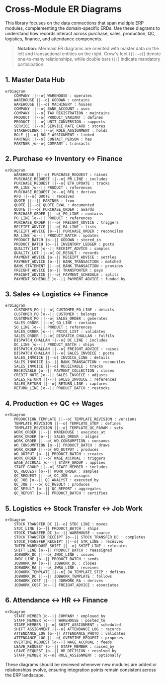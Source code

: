 # Cross-Module ER Diagrams

This library focuses on the data connections that span multiple ERP modules, complementing the domain-specific ERDs. Use these diagrams to understand how records interact across purchase, sales, production, QC, logistics, finance, and attendance components.

> **Notation**: Mermaid ER diagrams are oriented with master data on the left and transactional entities on the right. Crow's feet (`||--o{`) denote one-to-many relationships, while double bars (`||`) indicate mandatory participation.

## 1. Master Data Hub

```mermaid
erDiagram
    COMPANY ||--o{ WAREHOUSE : operates
    WAREHOUSE ||--o{ GODOWN : contains
    WAREHOUSE ||--o{ MACHINERY : houses
    COMPANY ||--o{ BANK_ACCOUNT : uses
    COMPANY ||--o{ TAX_REGISTRATION : maintains
    PRODUCT ||--o{ PRODUCT_VARIANT : defines
    PRODUCT ||--o{ UNIT_CONVERSION : supports
    SERVICE ||--o{ SERVICE_RATE_CARD : stores
    STAKEHOLDER ||--o{ ROLE_ASSIGNMENT : holds
    ROLE ||--o{ ROLE_ASSIGNMENT : linked
    PARTNER ||--o{ CONTACT_PERSON : has
    PARTNER }o--o{ COMPANY : transacts
```

## 2. Purchase ↔ Inventory ↔ Finance

```mermaid
erDiagram
    WAREHOUSE ||--o{ PURCHASE_REQUEST : raises
    PURCHASE_REQUEST ||--o{ PR_LINE : includes
    PURCHASE_REQUEST ||--o{ ETA_UPDATE : tracks
    PR_LINE }o--|| PRODUCT : references
    PURCHASE_REQUEST }o--o{ RFQ : derives
    RFQ ||--o{ QUOTE : receives
    QUOTE ||--|| PARTNER : from
    QUOTE ||--o{ QUOTE_EVAL : documented
    QUOTE ||--o{ PURCHASE_ORDER : awards
    PURCHASE_ORDER ||--o{ PO_LINE : contains
    PO_LINE }o--|| PRODUCT : references
    PURCHASE_ORDER ||--o{ FREIGHT_ADVICE : triggers
    RECEIPT_ADVICE ||--o{ RA_LINE : lists
    RECEIPT_ADVICE }o--|| PURCHASE_ORDER : reconciles
    RA_LINE }o--|| PRODUCT_BATCH : updates
    PRODUCT_BATCH }o--|| GODOWN : stored_in
    PRODUCT_BATCH }o--|| INVENTORY_LEDGER : posts
    QUALITY_LOT }o--|| RECEIPT_ADVICE : samples
    QUALITY_LOT ||--o{ QC_RESULT : records
    PAYMENT_ADVICE }o--|| RECEIPT_ADVICE : settles
    PAYMENT_ADVICE }o--|| BANK_TRANSACTION : matched
    BANK_STATEMENT ||--o{ BANK_TRANSACTION : provides
    FREIGHT_ADVICE }o--|| TRANSPORTER : pays
    FREIGHT_ADVICE ||--o{ PAYMENT_SCHEDULE : splits
    PAYMENT_SCHEDULE }o--|| PAYMENT_ADVICE : funded_by
```

## 3. Sales ↔ Logistics ↔ Finance

```mermaid
erDiagram
    CUSTOMER_PO ||--o{ CUSTOMER_PO_LINE : details
    CUSTOMER_PO }o--|| CUSTOMER : belongs
    CUSTOMER_PO ||--o{ SALES_ORDER : generates
    SALES_ORDER ||--o{ SO_LINE : contains
    SO_LINE }o--|| PRODUCT : references
    SALES_ORDER }o--|| PRICE_LIST : validates
    SALES_ORDER ||--o{ DISPATCH_CHALLAN : fulfils
    DISPATCH_CHALLAN ||--o{ DC_LINE : includes
    DC_LINE }o--|| PRODUCT_BATCH : ships
    DISPATCH_CHALLAN ||--o{ FREIGHT_ADVICE : raises
    DISPATCH_CHALLAN ||--o{ SALES_INVOICE : posts
    SALES_INVOICE ||--o{ INVOICE_LINE : details
    SALES_INVOICE }o--|| BANK_TRANSACTION : reconciles
    SALES_INVOICE ||--o{ RECEIVABLE : tracks
    RECEIVABLE }o--|| PAYMENT_COLLECTION : closes
    CREDIT_NOTE }o--|| SALES_INVOICE : adjusts
    SALES_RETURN ||--|| SALES_INVOICE : references
    SALES_RETURN ||--o{ RETURN_LINE : captures
    RETURN_LINE }o--|| PRODUCT_BATCH : restocks
```

## 4. Production ↔ QC ↔ Wages

```mermaid
erDiagram
    PRODUCTION_TEMPLATE ||--o{ TEMPLATE_REVISION : versions
    TEMPLATE_REVISION ||--o{ TEMPLATE_STEP : defines
    TEMPLATE_REVISION ||--o{ TEMPLATE_QC_PARAM : sets
    WORK_ORDER ||--|| WAREHOUSE : executes_at
    WORK_ORDER }o--|| SALES_ORDER : aligns
    WORK_ORDER ||--o{ WO_CONSUMPTION : consumes
    WO_CONSUMPTION }o--|| PRODUCT_BATCH : draws
    WORK_ORDER ||--o{ WO_OUTPUT : produces
    WO_OUTPUT }o--|| PRODUCT_BATCH : creates
    WORK_ORDER ||--o{ WAGE_ACCRUAL : triggers
    WAGE_ACCRUAL }o--|| STAFF_GROUP : applies
    STAFF_GROUP ||--o{ STAFF_MEMBER : includes
    QC_REQUEST }o--|| WORK_ORDER : samples
    QC_REQUEST ||--o{ QC_JOB : assigns
    QC_JOB }o--|| QC_ANALYST : executed_by
    QC_JOB ||--o{ QC_RESULT : produces
    QC_RESULT }o--|| QC_REPORT : aggregates
    QC_REPORT }o--|| PRODUCT_BATCH : certifies
```

## 5. Logistics ↔ Stock Transfer ↔ Job Work

```mermaid
erDiagram
    STOCK_TRANSFER_DC ||--o{ STDC_LINE : moves
    STDC_LINE }o--|| PRODUCT_BATCH : ships
    STOCK_TRANSFER_DC }o--|| WAREHOUSE : source
    STOCK_TRANSFER_RECEIPT }o--|| STOCK_TRANSFER_DC : completes
    STOCK_TRANSFER_RECEIPT ||--o{ STR_LINE : receives
    INTER_WAREHOUSE_SHIFT ||--o{ SHIFT_LINE : relocates
    SHIFT_LINE }o--|| PRODUCT_BATCH : reassigned
    JOBWORK_DC ||--o{ JWDC_LINE : issues
    JWDC_LINE }o--|| PRODUCT_BATCH : sends
    JOBWORK_RA }o--|| JOBWORK_DC : closes
    JOBWORK_RA ||--o{ JWRA_LINE : receives
    JOBWORK_TEMPLATE ||--o{ JW_TEMPLATE_STEP : defines
    JOBWORK_DC ||--|| JOBWORK_TEMPLATE : follows
    JOBWORK_COST ||--|| JOBWORK_RA : derives
    JOBWORK_COST }o--|| FREIGHT_ADVICE : associates
```

## 6. Attendance ↔ HR ↔ Finance

```mermaid
erDiagram
    STAFF_MEMBER }o--|| COMPANY : employed_by
    STAFF_MEMBER }o--|| WAREHOUSE : posted_to
    STAFF_MEMBER ||--o{ SHIFT_ASSIGNMENT : scheduled
    SHIFT_ASSIGNMENT ||--o{ ATTENDANCE_LOG : records
    ATTENDANCE_LOG }o--|| ATTENDANCE_PHOTO : validates
    ATTENDANCE_LOG ||--o{ OVERTIME_REQUEST : proposes
    OVERTIME_REQUEST }o--|| WAGE_ACCRUAL : feeds
    LEAVE_REQUEST }o--|| STAFF_MEMBER : raised_by
    LEAVE_REQUEST }o--|| HR_DECISION : resolved_by
    STAFF_MEMBER }o--o{ ROLE_ASSIGNMENT : optionally
```

These diagrams should be reviewed whenever new modules are added or relationships evolve, ensuring integration points remain consistent across the ERP landscape.
